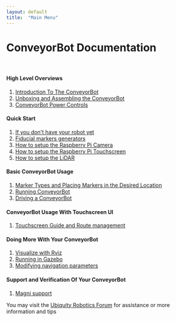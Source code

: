 ```yaml
---
layout: default
title:  "Main Menu"
---
```


# ConveyorBot Documentation

<!--
<H3 style="color:red">Warning</H3>

The ConveyorBot robot is strong, fast, and heavy. Initially, use lumber, bricks, or whatever you have to lift the wheels free of the floor, or run it somewhere where it can't hurt anyone or anything if it surprises you. NOT ON A TABLE TOP.

<H4 style="color:red">Always remove the red battery cable for any work on boards to remove live voltage from the main board</H4>

-->
<br>

#### High Level Overviews

1.  [Introduction To The ConveyorBot](ConveyorBot/introduction.md)
2.  [Unboxing and Assembling the ConveyorBot](ConveyorBot/shell_tower/shell_tower_assembly.md)
3.  [ConveyorBot Power Controls](ConveyorBot/ConveyorBot_key.md)

#### Quick Start

1.  [If you don't have your robot yet](ConveyorBot/before_arrival.md)
2.  [Fiducial markers generators](ConveyorBot/how_to_generate_markers.md)
3.  [How to setup the Raspberry Pi Camera](ConveyorBot/camera.md)
4.  [How to setup the Raspberry Pi Touchscreen](ConveyorBot/touchscreen.md)
5.  [How to setup the LiDAR](ConveyorBot/lidar.md)

#### Basic ConveyorBot Usage

1.  [Marker Types and Placing Markers in the Desired Location](ConveyorBot/marker_types_and_placing_them.md)
2.  [Running ConveyorBot](ConveyorBot/running_ConveyorBot.md)
3.  [Driving a ConveyorBot](ConveyorBot/driving_a_ConveyorBot.md)

#### ConveyorBot Usage With Touchscreen UI

1.  [Touchscreen Guide and Route management](ConveyorBot/ConveyorBot_usage_with_touchscreen.md)


#### Doing More With Your ConveyorBot

1.  [Visualize with Rviz](ConveyorBot/rviz.md)
2.  [Running in Gazebo](ConveyorBot/gazebo.md)
3.  [Modifying navigation parameters](ConveyorBot/tuning_nav.md)

#### Support and Verification Of Your ConveyorBot

1. [Magni support](https://learn.ubiquityrobotics.com/)

You may visit the [Ubiquity Robotics Forum](https://forum.ubiquityrobotics.com) for assistance or more information and tips
